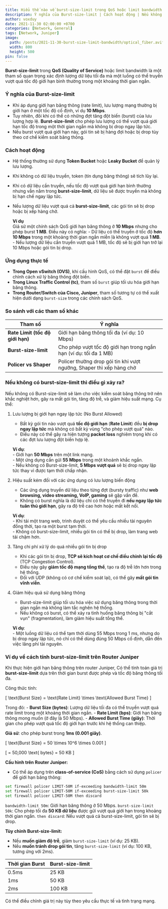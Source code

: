 ```yaml
---
title: Hiểu thế nào về burst-size-limit trong QoS hoặc limit bandwidth
description: Ý nghĩa của Burst-size-limit | Cách hoạt động | Nếu không có Burst-size-limit thì điều gì xảy ra?
author: voxduy
date: 2021-11-30 02:00:00 +0700
categories: [Network, General]
tags: [Network, Juniper]
image:
  path: /posts/2021-11-30-burst-size-limit-bandwidth/optical_fiber.avif
  width: 800
  height: 500
pin: false
---
```


**Burst-size-limit** trong **QoS (Quality of Service)** hoặc limit bandwidth là một tham số quan trọng xác định lượng dữ liệu tối đa mà một luồng có thể truyền vượt quá tốc độ giới hạn bình thường trong một khoảng thời gian ngắn.

### **Ý nghĩa của Burst-size-limit**

- Khi áp dụng giới hạn băng thông (rate limit), lưu lượng mạng thường bị giới hạn ở một tốc độ cố định, ví dụ **10 Mbps**.
- Tuy nhiên, đôi khi có thể có những đợt tăng đột biến (burst) của lưu lượng hợp lệ. **Burst-size-limit** cho phép lưu lượng có thể vượt quá giới hạn tốc độ trong một thời gian ngắn mà không bị drop ngay lập tức.
- Nếu burst vượt quá giới hạn này, gói tin sẽ bị hàng đợi hoặc bị drop tùy theo cơ chế kiểm soát băng thông.

### **Cách hoạt động**

- Hệ thống thường sử dụng **Token Bucket** hoặc **Leaky Bucket** để quản lý lưu lượng.
- Khi không có dữ liệu truyền, token (tín dụng băng thông) sẽ tích lũy lại.
- Khi có dữ liệu cần truyền, nếu tốc độ vượt quá giới hạn bình thường nhưng vẫn nằm trong **burst-size-limit**, dữ liệu sẽ được truyền mà không bị hạn chế ngay lập tức.
- Nếu lượng dữ liệu vượt quá cả **burst-size-limit**, các gói tin sẽ bị drop hoặc bị xếp hàng chờ.

    **Ví dụ**  
    Giả sử một chính sách QoS giới hạn băng thông ở **10 Mbps** nhưng cho phép burst **1 MB**. Điều này có nghĩa:
      - Dữ liệu có thể truyền ở tốc độ **hơn 10 Mbps** trong một khoảng thời gian ngắn miễn là không vượt quá **1 MB**.
      - Nếu lượng dữ liệu cần truyền vượt quá 1 MB, tốc độ sẽ bị giới hạn trở lại 10 Mbps hoặc gói tin bị drop.

### **Ứng dụng thực tế**

- **Trong Open vSwitch (OVS)**, khi cấu hình QoS, có thể đặt `burst` để điều chỉnh cách xử lý băng thông đột biến.
- **Trong Linux Traffic Control (tc)**, tham số `burst` giúp tối ưu hóa giới hạn băng thông.
- **Trong Router/Switch của Cisco, Juniper**, tham số tương tự có thể xuất hiện dưới dạng `burst-size` trong các chính sách QoS.

### **So sánh với các tham số khác**

| Tham số | Ý nghĩa |
|---------|--------|
| **Rate Limit (tốc độ giới hạn)** | Giới hạn băng thông tối đa (ví dụ: 10 Mbps) |
| **Burst-size-limit** | Cho phép vượt tốc độ giới hạn trong ngắn hạn (ví dụ: tối đa 1 MB) |
| **Policer vs Shaper** | Policer thường drop gói tin khi vượt ngưỡng, Shaper thì xếp hàng chờ |

### **Nếu không có burst-size-limit thì điều gì xảy ra?**

Nếu không có Burst-size-limit sẽ làm cho việc kiểm soát băng thông trở nên khắc nghiệt hơn, gây ra mất gói tin, tăng độ trễ, và giảm hiệu suất mạng. Cụ thể:

1. Lưu lượng bị giới hạn ngay lập tức (No Burst Allowed)
    - Bất kỳ gói tin nào vượt quá **tốc độ giới hạn** (**Rate Limit**) đều **bị drop ngay lập tức** mà không có bất kỳ vùng "cho phép vượt quá" nào.
    - Điều này có thể gây ra hiện tượng **packet loss** nghiêm trọng khi có các đợt lưu lượng đột biến hợp lệ.

    **Ví dụ**:  
        - Giới hạn **50 Mbps** trên một link mạng.  
        - Một ứng dụng cần gửi **55 Mbps** trong một khoảnh khắc ngắn.  
        - Nếu không có Burst-size-limit, **5 Mbps vượt quá** sẽ bị drop ngay lập tức thay vì được tạm thời chấp nhận.

2. Hiệu suất kém đối với các ứng dụng có lưu lượng biến động
    - Các ứng dụng truyền dữ liệu theo từng đợt (bursty traffic) như **web browsing, video streaming, VoIP, gaming** sẽ gặp vấn đề.
    - Không có burst nghĩa là dữ liệu chỉ có thể truyền đi **nếu ngay lập tức tuân thủ giới hạn**, gây ra độ trễ cao hơn hoặc mất kết nối.

    **Ví dụ**:  
        - Khi tải một trang web, trình duyệt có thể yêu cầu nhiều tài nguyên đồng thời, tạo ra một burst tạm thời.  
        - Không có burst-size-limit, nhiều gói tin có thể bị drop, làm trang web tải chậm hơn.

3. Tăng chi phí xử lý do quá nhiều gói tin bị drop
    - Khi các gói tin bị drop, **TCP sẽ kích hoạt cơ chế điều chỉnh lại tốc độ** (TCP Congestion Control).  
    - Điều này gây **giảm tốc độ mạng tổng thể**, tạo ra độ trễ lớn hơn trong hệ thống.  
    - Đối với UDP (không có cơ chế kiểm soát lại), có thể gây **mất gói tin vĩnh viễn**.

4. Giảm hiệu quả sử dụng băng thông
    - Burst-size-limit giúp tối ưu hóa việc sử dụng băng thông trong thời gian ngắn mà không làm tắc nghẽn hệ thống.  
    - Nếu không có burst, có thể xảy ra tình huống băng thông bị "cắt vụn" (fragmentation), làm giảm hiệu suất tổng thể.

    **Ví dụ**:  
        - Một luồng dữ liệu có thể tạm thời dùng 55 Mbps trong 1 ms, nhưng do bị drop ngay lập tức, nó chỉ có thể dùng đúng 50 Mbps cố định, dẫn đến việc lãng phí tài nguyên.

### Ví dụ về cách tính burst-size-limit trên Router Juniper

Khi thực hiện giới hạn băng thông trên router Juniper, Có thể tính toán giá trị **burst-size-limit** dựa trên thời gian burst được phép và tốc độ băng thông tối đa.

Công thức tính:

\[
\text{Burst Size} = \text{Rate Limit} \times \text{Allowed Burst Time}
\]

Trong đó:
    - **Burst Size (bytes)**: Lượng dữ liệu tối đa có thể truyền vượt quá rate limit trong một khoảng thời gian ngắn.
    - **Rate Limit (bps)**: Giới hạn băng thông mong muốn (ở đây là 50 Mbps).
    - **Allowed Burst Time (giây)**: Thời gian cho phép vượt quá tốc độ giới hạn trước khi hệ thống can thiệp.

**Giả sử**: cho phép burst trong **1ms (0.001 giây)**.

\[
\text{Burst Size} = 50 \times 10^6 \times 0.001
\]

\[
= 50,000 \text{ bytes} = 50 KB
\]

**Cấu hình trên Router Juniper:**

- Có thể áp dụng trên **class-of-service (CoS)** bằng cách sử dụng `policer` để giới hạn băng thông:

```bash
set firewall policer LIMIT-50M if-exceeding bandwidth-limit 50m
set firewall policer LIMIT-50M if-exceeding burst-size-limit 50k
set firewall policer LIMIT-50M then discard
```

`bandwidth-limit 50m`: Giới hạn băng thông ở 50 Mbps.
`burst-size-limit 50k`: Cho phép tối đa **50 KB dữ liệu** được gửi vượt quá giới hạn trong khoảng thời gian ngắn.
`then discard`: Nếu vượt quá cả burst-size-limit, gói tin sẽ bị drop.

**Tùy chỉnh Burst-size-limit:**

- Nếu **muốn giảm độ trễ**, giảm `burst-size-limit` (ví dụ: 25 KB).
- Nếu **muốn tránh drop gói tin**, tăng `burst-size-limit` (ví dụ: 100 KB, tương ứng với 2ms).

| Thời gian Burst | Burst-size-limit |
|----------------|----------------|
| 0.5ms | 25 KB |
| 1ms | 50 KB |
| 2ms | 100 KB |

Có thể điều chỉnh giá trị này tùy theo yêu cầu thực tế và tình trạng mạng.
